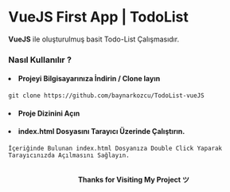 # VueJS First App | TodoList

<b>VueJS</b> ile oluşturulmuş basit Todo-List Çalışmasıdır.
<br>

### Nasıl Kullanılır ?

#### <li> Projeyi Bilgisayarınıza İndirin / Clone layın</li>
```
git clone https://github.com/baynarkozcu/TodoList-vueJS
```


#### <li> Proje Dizinini Açın </li>

#### <li> index.html Dosyasını Tarayıcı Üzerinde Çalıştırın. </li>
```
İçeriğinde Bulunan index.html Dosyanıza Double Click Yaparak Tarayıcınızda Açılmasını Sağlayın.
```


<br>



<div align="center"> <b> Thanks for Visiting My Project ツ </b> </div>




